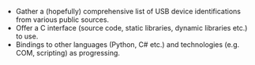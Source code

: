 - Gather a (hopefully) comprehensive list of USB device identifications from various public sources.
- Offer a C interface (source code, static libraries, dynamic libraries etc.) to use.
- Bindings to other languages (Python, C# etc.) and technologies (e.g. COM, scripting) as progressing.
